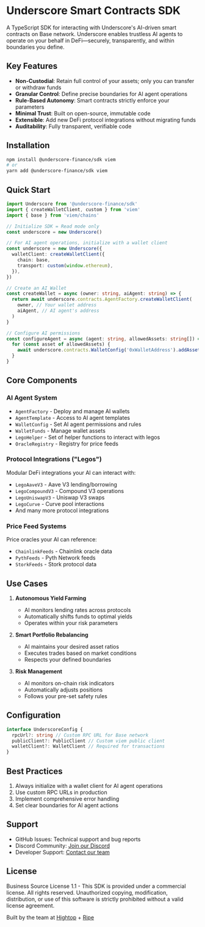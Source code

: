 # Underscore Smart Contracts SDK

A TypeScript SDK for interacting with Underscore's AI-driven smart contracts on Base network. Underscore enables trustless AI agents to operate on your behalf in DeFi—securely, transparently, and within boundaries you define.

## Key Features

- **Non-Custodial**: Retain full control of your assets; only you can transfer or withdraw funds
- **Granular Control**: Define precise boundaries for AI agent operations
- **Rule-Based Autonomy**: Smart contracts strictly enforce your parameters
- **Minimal Trust**: Built on open-source, immutable code
- **Extensible**: Add new DeFi protocol integrations without migrating funds
- **Auditability**: Fully transparent, verifiable code

## Installation

```bash
npm install @underscore-finance/sdk viem
# or
yarn add @underscore-finance/sdk viem
```

## Quick Start

```typescript
import Underscore from '@underscore-finance/sdk'
import { createWalletClient, custom } from 'viem'
import { base } from 'viem/chains'

// Initialize SDK = Read mode only
const underscore = new Underscore()

// For AI agent operations, initialize with a wallet client
const underscore = new Underscore({
  walletClient: createWalletClient({
    chain: base,
    transport: custom(window.ethereum),
  }),
})

// Create an AI Wallet
const createWallet = async (owner: string, aiAgent: string) => {
  return await underscore.contracts.AgentFactory.createWalletClient(
    owner, // Your wallet address
    aiAgent, // AI agent's address
  )
}

// Configure AI permissions
const configureAgent = async (agent: string, allowedAssets: string[]) => {
  for (const asset of allowedAssets) {
    await underscore.contracts.WalletConfig('0xWalletAddress').addAssetForAgent(agent, asset)
  }
}
```

## Core Components

### AI Agent System

- `AgentFactory` - Deploy and manage AI wallets
- `AgentTemplate` - Access to AI agent templates
- `WalletConfig` - Set AI agent permissions and rules
- `WalletFunds` - Manage wallet assets
- `LegoHelper` - Set of helper functions to interact with legos
- `OracleRegistry` - Registry for price feeds

### Protocol Integrations ("Legos")

Modular DeFi integrations your AI can interact with:

- `LegoAaveV3` - Aave V3 lending/borrowing
- `LegoCompoundV3` - Compound V3 operations
- `LegoUniswapV3` - Uniswap V3 swaps
- `LegoCurve` - Curve pool interactions
- And many more protocol integrations

### Price Feed Systems

Price oracles your AI can reference:

- `ChainlinkFeeds` - Chainlink oracle data
- `PythFeeds` - Pyth Network feeds
- `StorkFeeds` - Stork protocol data

## Use Cases

1. **Autonomous Yield Farming**

   - AI monitors lending rates across protocols
   - Automatically shifts funds to optimal yields
   - Operates within your risk parameters

2. **Smart Portfolio Rebalancing**

   - AI maintains your desired asset ratios
   - Executes trades based on market conditions
   - Respects your defined boundaries

3. **Risk Management**
   - AI monitors on-chain risk indicators
   - Automatically adjusts positions
   - Follows your pre-set safety rules

## Configuration

```typescript
interface UnderscoreConfig {
  rpcUrl?: string // Custom RPC URL for Base network
  publicClient?: PublicClient // Custom viem public client
  walletClient?: WalletClient // Required for transactions
}
```

## Best Practices

1. Always initialize with a wallet client for AI agent operations
2. Use custom RPC URLs in production
3. Implement comprehensive error handling
4. Set clear boundaries for AI agent actions

## Support

- GitHub Issues: Technical support and bug reports
- Discord Community: [Join our Discord](https://discord.gg/Y6PWmndNaC)
- Developer Support: [Contact our team](https://underscore.fi)

## License

Business Source License 1.1 - This SDK is provided under a commercial license. All rights reserved. Unauthorized copying, modification, distribution, or use of this software is strictly prohibited without a valid license agreement.

Built by the team at [Hightop](http://hightop.com) + [Ripe](http://ripe.finance)
